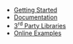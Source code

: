 - [Getting Started](getting-started/step-by-step-tutorial.md)
- [Documentation](documentations/dapper/dapper.md)
- [3<sup>rd</sup> Party Libraries](third-party-libraries/dapper-plus-third-party-library.md)
- [Online Examples](/online-examples)